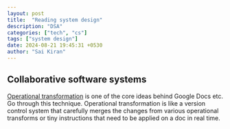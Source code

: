 ```yaml
---
layout: post
title:  "Reading system design"
description: "DSA"
categories: ["tech", "cs"]
tags: ["system design"]
date: 2024-08-21 19:45:31 +0530
author: "Sai Kiran"
---
```


## Collaborative software systems

[Operational transformation](https://en.wikipedia.org/wiki/Operational_transformation) is one of the core ideas behind Google Docs etc. Go through this technique. Operational transformation is like a version control system that carefully merges the changes from various operational transforms or tiny instructions that need to be applied on a doc in real time.
